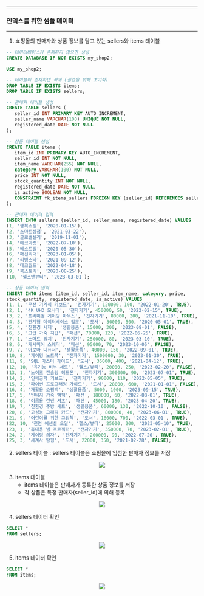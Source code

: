 -----
### 인덱스를 위한 샘플 데이터
-----
1. 쇼핑몰의 판매자와 상품 정보를 담고 있는 sellers와 items 테이블
```sql
-- 데이터베이스가 존재하지 않으면 생성
CREATE DATABASE IF NOT EXISTS my_shop2;

USE my_shop2;
```
```sql
-- 테이블이 존재하면 삭제 (실습을 위해 초기화)
DROP TABLE IF EXISTS items;
DROP TABLE IF EXISTS sellers;
```
```sql
-- 판매자 테이블 생성
CREATE TABLE sellers (
   seller_id INT PRIMARY KEY AUTO_INCREMENT,
   seller_name VARCHAR(100) UNIQUE NOT NULL,
   registered_date DATE NOT NULL
);

-- 상품 테이블 생성
CREATE TABLE items (
   item_id INT PRIMARY KEY AUTO_INCREMENT,
   seller_id INT NOT NULL,
   item_name VARCHAR(255) NOT NULL,
   category VARCHAR(100) NOT NULL,
   price INT NOT NULL,
   stock_quantity INT NOT NULL,
   registered_date DATE NOT NULL,
   is_active BOOLEAN NOT NULL,
   CONSTRAINT fk_items_sellers FOREIGN KEY (seller_id) REFERENCES sellers(seller_id)
);
```
```sql
-- 판매자 데이터 입력
INSERT INTO sellers (seller_id, seller_name, registered_date) VALUES
(1, '행복쇼핑', '2020-01-15'),
(2, '스마트상점', '2021-03-22'),
(3, '글로벌셀러', '2019-11-01'),
(4, '에코마켓', '2022-07-10'),
(5, '베스트딜', '2020-05-30'),
(6, '패션리더', '2023-01-05'),
(7, '리빙스타', '2021-09-12'),
(8, '테크월드', '2022-04-18'),
(9, '북스토리', '2020-08-25'),
(10, '헬스앤뷰티', '2023-03-01');

-- 상품 데이터 입력
INSERT INTO items (item_id, seller_id, item_name, category, price,
stock_quantity, registered_date, is_active) VALUES
(1, 1, '무선 기계식 키보드', '전자기기', 120000, 100, '2022-01-20', TRUE),
(2, 1, '4K UHD 모니터', '전자기기', 450000, 50, '2022-02-15', TRUE),
(3, 2, '프리미엄 게이밍 마우스', '전자기기', 80000, 200, '2021-11-10', TRUE),
(4, 3, '관계형 데이터베이스 입문', '도서', 30000, 500, '2020-05-01', TRUE),
(5, 4, '친환경 세제', '생활용품', 15000, 300, '2023-08-01', FALSE),
(6, 5, '고급 가죽 지갑', '패션', 70000, 120, '2022-06-25', TRUE),
(7, 1, '스마트 워치', '전자기기', 250000, 80, '2023-03-10', TRUE),
(8, 6, '캐시미어 스웨터', '패션', 95000, 70, '2023-10-05', FALSE),
(9, 7, '아로마 디퓨저', '생활용품', 40000, 150, '2022-09-01', TRUE),
(10, 8, '게이밍 노트북', '전자기기', 1500000, 30, '2023-01-30', TRUE),
(11, 9, 'SQL 마스터 가이드', '도서', 35000, 400, '2021-04-12', TRUE),
(12, 10, '유기농 비누 세트', '헬스/뷰티', 20000, 250, '2023-02-20', FALSE),
(13, 1, '노이즈 캔슬링 헤드폰', '전자기기', 300000, 90, '2023-07-01', TRUE),
(14, 2, '인체공학 키보드', '전자기기', 90000, 110, '2022-05-05', TRUE),
(15, 3, '파이썬 프로그래밍 가이드', '도서', 28000, 600, '2021-01-01', FALSE),
(16, 4, '재활용 쇼핑백', '생활용품', 5000, 1000, '2023-09-15', TRUE),
(17, 5, '빈티지 가죽 백팩', '패션', 180000, 60, '2022-08-01', TRUE),
(18, 6, '여름용 린넨 셔츠', '패션', 45000, 180, '2023-04-20', TRUE),
(19, 7, '친환경 주방 세트', '생활용품', 60000, 130, '2022-10-10', FALSE),
(20, 8, '고성능 그래픽 카드', '전자기기', 800000, 40, '2023-06-01', TRUE),
(21, 9, '어린이를 위한 그림책', '도서', 18000, 700, '2022-03-01', TRUE),
(22, 10, '천연 에센셜 오일', '헬스/뷰티', 25000, 200, '2023-05-10', TRUE),
(23, 1, '휴대용 빔 프로젝터', '전자기기', 350000, 70, '2023-02-01', TRUE),
(24, 2, '게이밍 의자', '전자기기', 200000, 90, '2022-07-20', TRUE),
(25, 3, '세계사 탐험', '도서', 22000, 350, '2021-02-28', FALSE);
```

2. sellers 테이블 : sellers 테이블은 쇼핑몰에 입점한 판매자 정보를 저장
<div align="center">
<img src="https://github.com/user-attachments/assets/4284f07e-0e2e-418a-9a78-d4508631bdd5">
</div>

3. items 테이블
   - items 테이블은 판매자가 등록한 상품 정보를 저장
   - 각 상품은 특정 판매자(seller_id)에 의해 등록
<div align="center">
<img src="https://github.com/user-attachments/assets/1ea8f4bf-8501-43e5-8692-e12cde43c300">
</div>

4. sellers 데이터 확인
```sql
SELECT *
FROM sellers;
```
<div align="center">
<img src="https://github.com/user-attachments/assets/bcb4ec09-f47b-4035-8ad2-beaf8147861d">
</div>

5. items 데이터 확인
```sql
SELECT *
FROM items;
```
<div align="center">
<img src="https://github.com/user-attachments/assets/39d190b6-027c-4e44-83e8-cbf4bea22ea7">
</div>

